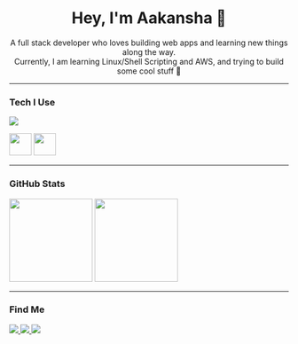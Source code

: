 <h1 align="center">Hey, I'm Aakansha 👋</h1>  

<p align="center">
  A full stack developer who loves building web apps and learning new things along the way.  
  <br>
  Currently, I am learning Linux/Shell Scripting and AWS, and trying to build some cool stuff 🐧
</p>

---

### Tech I Use
<p>
  <img src="https://skillicons.dev/icons?i=js,ts,react,nextjs,tailwind,nodejs,express,mongodb,postgres,git,linux,aws" />
</p>
<p>
  <img src="https://cdn.worldvectorlogo.com/logos/material-ui-1.svg" height="40" />
  <img src="https://ui.shadcn.com/favicon.ico" height="40" />
</p>

---

### GitHub Stats
<p>
  <img src="https://github-readme-stats.vercel.app/api?username=aakanshaa0&show_icons=true&theme=tokyonight" height="150"/>
  <img src="https://github-readme-streak-stats.herokuapp.com/?user=aakanshaa0&theme=tokyonight" height="150"/>
</p>

---

### Find Me
<p>
  <a href="https://aakanshapande.vercel.app">
    <img src="https://img.shields.io/badge/Portfolio-000?style=for-the-badge&logo=vercel&logoColor=white" />
  </a>
  <a href="https://www.linkedin.com/in/aakansha-pande-666ba6285">
    <img src="https://img.shields.io/badge/LinkedIn-0A66C2?style=for-the-badge&logo=linkedin&logoColor=white" />
  </a>
  <a href="mailto:aakanshapande0@gmail.com">
    <img src="https://img.shields.io/badge/Email-D14836?style=for-the-badge&logo=gmail&logoColor=white" />
  </a>
</p>
